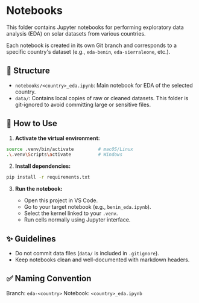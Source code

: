 # Notebooks

This folder contains Jupyter notebooks for performing exploratory data analysis (EDA) on solar datasets from various countries.

Each notebook is created in its own Git branch and corresponds to a specific country's dataset (e.g., `eda-benin`, `eda-sierraleone`, etc.).

## 📁 Structure

- `notebooks/<country>_eda.ipynb`: Main notebook for EDA of the selected country.
- `data/`: Contains local copies of raw or cleaned datasets. This folder is git-ignored to avoid committing large or sensitive files.

## 🧪 How to Use

1. **Activate the virtual environment:**

```bash
source .venv/bin/activate         # macOS/Linux
.\.venv\Scripts\activate          # Windows
```

2. **Install dependencies:**

```bash
pip install -r requirements.txt
```

3. **Run the notebook:**

   - Open this project in VS Code.
   - Go to your target notebook (e.g., `benin_eda.ipynb`).
   - Select the kernel linked to your `.venv`.
   - Run cells normally using Jupyter interface.

## ✨ Guidelines

- Do not commit data files (`data/` is included in `.gitignore`).
- Keep notebooks clean and well-documented with markdown headers.

## ✅ Naming Convention

Branch: `eda-<country>`
Notebook: `<country>_eda.ipynb`
